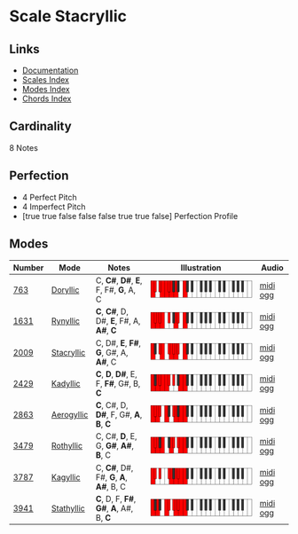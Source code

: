 # Scale Stacryllic

## Links

- [Documentation](index.md)
- [Scales Index](Scales.md)
- [Modes Index](Modes.md)
- [Chords Index](Chords.md)

## Cardinality

8 Notes

## Perfection

- 4 Perfect Pitch
- 4 Imperfect Pitch
- [true true false false false true true false] Perfection Profile

## Modes

| Number | Mode | Notes | Illustration | Audio |
|--------|------|-------|--------------|-------|
| [763](https://ianring.com/musictheory/scales/763) | [Doryllic](ModeDoryllic.md) | C, **C#**, **D#**, **E**, F, F#, **G**, A, C | ![CNaturalDoryllic](ModeCNaturalDoryllic.png) | [midi](ModeCNaturalDoryllic.mid) [ogg](ModeCNaturalDoryllic.ogg) | 
| [1631](https://ianring.com/musictheory/scales/1631) | [Rynyllic](ModeRynyllic.md) | **C**, **C#**, D, D#, **E**, F#, A, **A#**, **C** | ![CNaturalRynyllic](ModeCNaturalRynyllic.png) | [midi](ModeCNaturalRynyllic.mid) [ogg](ModeCNaturalRynyllic.ogg) | 
| [2009](https://ianring.com/musictheory/scales/2009) | [Stacryllic](ModeStacryllic.md) | C, D#, **E**, **F#**, **G**, G#, A, **A#**, C | ![CNaturalStacryllic](ModeCNaturalStacryllic.png) | [midi](ModeCNaturalStacryllic.mid) [ogg](ModeCNaturalStacryllic.ogg) | 
| [2429](https://ianring.com/musictheory/scales/2429) | [Kadyllic](ModeKadyllic.md) | **C**, **D**, **D#**, E, F, **F#**, G#, B, **C** | ![CNaturalKadyllic](ModeCNaturalKadyllic.png) | [midi](ModeCNaturalKadyllic.mid) [ogg](ModeCNaturalKadyllic.ogg) | 
| [2863](https://ianring.com/musictheory/scales/2863) | [Aerogyllic](ModeAerogyllic.md) | **C**, C#, D, **D#**, F, G#, **A**, **B**, **C** | ![CNaturalAerogyllic](ModeCNaturalAerogyllic.png) | [midi](ModeCNaturalAerogyllic.mid) [ogg](ModeCNaturalAerogyllic.ogg) | 
| [3479](https://ianring.com/musictheory/scales/3479) | [Rothyllic](ModeRothyllic.md) | C, C#, **D**, E, G, **G#**, **A#**, **B**, C | ![CNaturalRothyllic](ModeCNaturalRothyllic.png) | [midi](ModeCNaturalRothyllic.mid) [ogg](ModeCNaturalRothyllic.ogg) | 
| [3787](https://ianring.com/musictheory/scales/3787) | [Kagyllic](ModeKagyllic.md) | C, **C#**, D#, F#, **G**, **A**, **A#**, B, C | ![CNaturalKagyllic](ModeCNaturalKagyllic.png) | [midi](ModeCNaturalKagyllic.mid) [ogg](ModeCNaturalKagyllic.ogg) | 
| [3941](https://ianring.com/musictheory/scales/3941) | [Stathyllic](ModeStathyllic.md) | **C**, D, F, **F#**, **G#**, **A**, A#, B, **C** | ![CNaturalStathyllic](ModeCNaturalStathyllic.png) | [midi](ModeCNaturalStathyllic.mid) [ogg](ModeCNaturalStathyllic.ogg) | 
